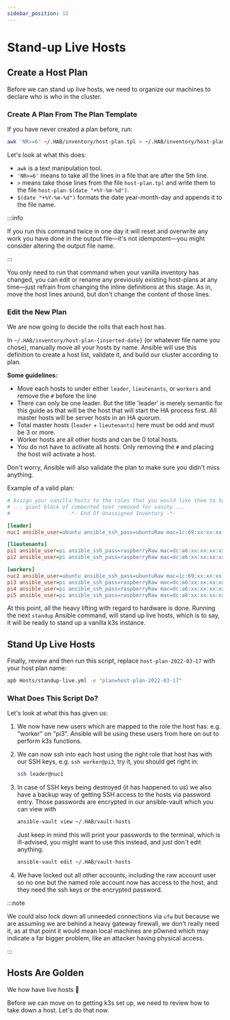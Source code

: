 ```yaml
---
sidebar_position: 12
---
```


# Stand-up Live Hosts

## Create a Host Plan

Before we can stand up live hosts, we need to organize our machines to declare
who is who in the cluster.

### Create A Plan From The Plan Template

If you have never created a plan before, run:

```bash
awk 'NR>=6' ~/.HAB/inventory/host-plan.tpl > ~/.HAB/inventory/host-plan-$(date "+%Y-%m-%d")
```

Let's look at what this does:

- `awk` is a text manipulation tool.
- `'NR>=6'` means to take all the lines in a file that are after the 5th line.
- `>` means take those lines from the file `host-plan.tpl` and write them to the
  file `host-plan-$(date "+%Y-%m-%d")`.
- `$(date "+%Y-%m-%d")` formats the date year-month-day and appends it to the
  file name.

:::info

If you run this command twice in one day it will reset and overwrite any work
you have done in the output file—it's not idempotent—you might consider altering
the output file name.

:::

You only need to run that command when your vanilla inventory has changed, you
can edit or rename any previously existing host-plans at any time—just refrain
from changing the inline definitions at this stage. As in, move the host lines
around, but don't change the content of those lines.

### Edit the New Plan

We are now going to decide the rolls that each host has.

In `~/.HAB/inventory/host-plan-{inserted-date}` (or whatever file name you
chose), manually move all your hosts by name. Ansible will use this definition
to create a host list, validate it, and build our cluster according to plan.

**Some guidelines:**

- Move each hosts to under either `leader`, `lieutenants`, or `workers` and
  remove the `#` before the line
- There can only be one leader. But the title 'leader' is merely semantic for
  this guide as that will be the host that will start the HA process first. All
  master hosts will be server hosts in an HA quorum.
- Total master hosts (`leader` + `lieutenants`) here must be odd and must be 3
  or more.
- Worker hosts are all other hosts and can be 0 total hosts.
- You do not have to activate all hosts: Only removing the `#` and placing the
  host will activate a host.

Don't worry, Ansible will also validate the plan to make sure you didn't miss
anything.

Example of a valid plan:

```ini title="~/.HAB/inventory/host-plan-2022-03-17"
# Assign your vanilla hosts to the roles that you would like them to have by  #
# ... giant block of commented text removed for sanity ...
#                   -*- End Of Unassigned Inventory -*-                       #

[leader]
nuc1 ansible_user=ubuntu ansible_ssh_pass=ubuntuRaw mac=1c:69:xx:xx:xx:xx

[lieutenants]
pi1 ansible_user=pi ansible_ssh_pass=raspberryRaw mac=dc:a6:xx:xx:xx:xx
pi2 ansible_user=pi ansible_ssh_pass=raspberryRaw mac=dc:a6:xx:xx:xx:xx

[workers]
nuc2 ansible_user=ubuntu ansible_ssh_pass=ubuntuRaw mac=1c:69:xx:xx:xx:xx
pi3 ansible_user=pi ansible_ssh_pass=raspberryRaw mac=dc:a6:xx:xx:xx:xx
pi4 ansible_user=pi ansible_ssh_pass=raspberryRaw mac=dc:a6:xx:xx:xx:xx
pi5 ansible_user=pi ansible_ssh_pass=raspberryRaw mac=dc:a6:xx:xx:xx:xx
```

At this point, all the heavy lifting with regard to hardware is done. Running
the next `standup` Ansible command, will stand up live hosts, which is to say,
it will be ready to stand up a vanilla k3s instance.

## Stand Up Live Hosts

Finally, review and then run this script, replace `host-plan-2022-03-17` with
your host plan name:

```bash
apb Hosts/standup-live.yml -e "plan=host-plan-2022-03-17"
```

### What Does This Script Do?

Let's look at what this has given us:

1. We now have new users which are mapped to the role the host has: e.g.
   "worker" on "pi3". Ansible will be using these users from here on out to
   perform k3s functions.
1. We can now ssh into each host using the right role that host has with our SSH
   keys, e.g. `ssh worker@pi3`, try it, you should get right in:
   ```bash
   ssh leader@nuc1
   ```
1. In case of SSH keys being destroyed (it has happened to us) we also have a
   backup way of getting SSH access to the hosts via password entry. Those
   passwords are encrypted in our ansible-vault which you can view with

   ```bash
   ansible-vault view ~/.HAB/vault-hosts
   ```

   Just keep in mind this will print your passwords to the terminal, which is
   ill-advised, you might want to use this instead, and just don't edit
   anything.

   ```bash
   ansible-vault edit ~/.HAB/vault-hosts
   ```

1. We have locked out all other accounts, including the raw account user so no
   one but the named role account now has access to the host, and they need the
   ssh keys or the encrypted password.

:::note

We could also lock down all unneeded connections via `ufw` but because we are
assuming we are behind a heavy gateway firewall, we don't really need it, as at
that point it would mean local machines are p0wned which may indicate a far
bigger problem, like an attacker having physical access.

:::

## Hosts Are Golden

We how have live hosts 🙌

Before we can move on to getting k3s set up, we need to review how to take down
a host. Let's do that now.
